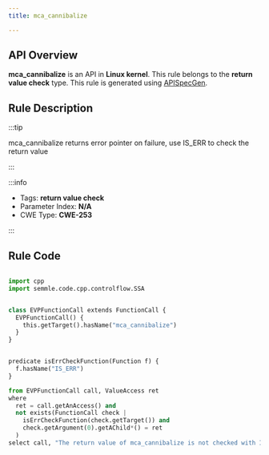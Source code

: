 ```yaml
---
title: mca_cannibalize

---
```



## API Overview
**mca_cannibalize** is an API in **Linux kernel**. This rule belongs to the **return value check** type. This rule is generated using [APISpecGen](../../tools/APISpecGen).
## Rule Description

:::tip

mca_cannibalize returns error pointer on failure, use IS_ERR to check the return value

:::

:::info

- Tags: **return value check**
- Parameter Index: **N/A**
- CWE Type: **CWE-253**

:::

## Rule Code
```python

import cpp
import semmle.code.cpp.controlflow.SSA


class EVPFunctionCall extends FunctionCall {
  EVPFunctionCall() {
    this.getTarget().hasName("mca_cannibalize")
  }
}


predicate isErrCheckFunction(Function f) {
  f.hasName("IS_ERR") 
}

from EVPFunctionCall call, ValueAccess ret
where
  ret = call.getAnAccess() and
  not exists(FunctionCall check |
    isErrCheckFunction(check.getTarget()) and
    check.getArgument(0).getAChild*() = ret
  )
select call, "The return value of mca_cannibalize is not checked with IS_ERR."
    
```